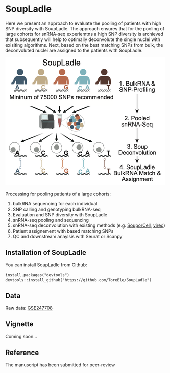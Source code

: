# SoupLadle
Here we present an approach to evaluate the pooling of patients with high SNP diversity with SoupLadle. The approach ensures that for the pooling of large cohorts for snRNA-seq experiemtns a high SNP diversity is archieved that subsequently will help to optimally deconvolute the single nuclei with exisiting algorithms.
Next, based on the best matching SNPs from bulk, the deconvoluted nuclei are assigned to the patients with SoupLadle.

<img src="https://github.com/ToreBle/SoupLadle/blob/main/SoupLadle_Cover.png" width="500">

Processing for pooling patients of a large cohorts:

1. bulkRNA sequencing for each individual
2. SNP calling and genotyping bulkRNA-seq
3. Evaluation and SNP diversity with SoupLadle
4. snRNA-seq pooling and sequencing
5. snRNA-seq deconvolution with existing methods (e.g. [SouporCell](https://github.com/wheaton5/souporcell), [vireo](https://github.com/single-cell-genetics/vireo))
6. Patient assignement with based matching SNPs
7. QC and downstream anaylsis with Seurat or Scanpy

## Installation of SoupLadle
You can install SoupLadle from Github:

```{r}
install.packages("devtools")
devtools::install_github("https://github.com/ToreBle/SoupLadle")
```

## Data
Raw data: [GSE247708](https://www.ncbi.nlm.nih.gov/geo/query/acc.cgi?acc=GSE247708)

## Vignette
Coming soon...

## Reference
The manuscript has been submitted for peer-review


